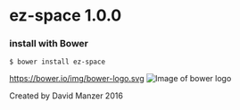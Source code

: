 # ez-space 1.0.0

### install with Bower

```
$ bower install ez-space
```

https://bower.io/img/bower-logo.svg
![Image of bower logo](https://bower.io/img/bower-logo.svg)

Created by David Manzer 2016
